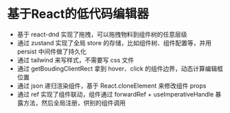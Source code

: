 # 基于React的低代码编辑器

* 基于 react-dnd 实现了拖拽，可以拖拽物料到组件树的任意层级
* 通过 zustand 实现了全局 store 的存储，比如组件树、组件配置等，并用 persist 中间件做了持久化
* 通过 tailwind 来写样式，不需要写 css 文件
* 通过 getBoudingClientRect 拿到 hover、click 的组件边界，动态计算编辑框位置
* 通过 json 递归渲染组件，基于 React.cloneElement 来修改组件 props
* 通过 ref 实现了组件联动，组件通过 forwardRef + useImperativeHandle 暴露方法，然后全局注册，供别的组件调用